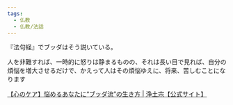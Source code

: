 ```yaml
---
tags:
  - 仏教
  - 仏教/法話
---
```



『法句経』でブッダはそう説いている。

人を非難すれば、一時的に怒りは静まるものの、それは長い目で見れば、自分の煩悩を増大させるだけで、かえって人はその煩悩ゆえに、将来、苦しむことになります

[【心のケア】悩めるあなたに“ブッダ流”の生き方 | 浄土宗【公式サイト】](https://jodo.or.jp/newspaper/special/2994/)